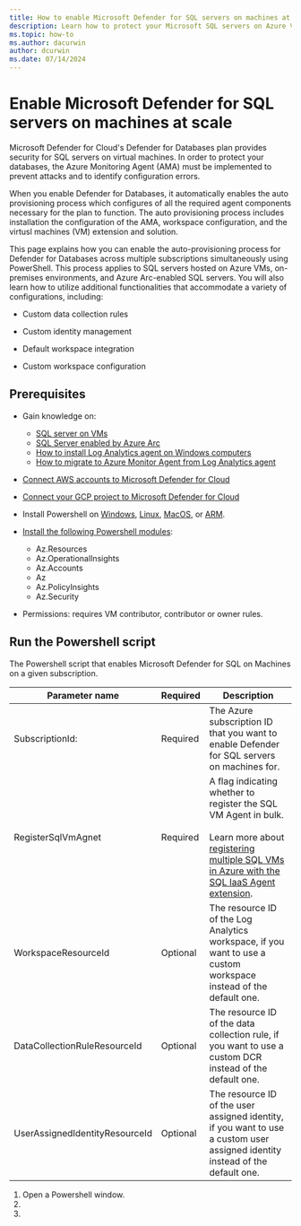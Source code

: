 ```yaml
---
title: How to enable Microsoft Defender for SQL servers on machines at scale
description: Learn how to protect your Microsoft SQL servers on Azure VMs, on-premises, and in hybrid and multicloud environments with Microsoft Defender for Cloud at scale.
ms.topic: how-to
ms.author: dacurwin
author: dcurwin
ms.date: 07/14/2024
---
```


# Enable Microsoft Defender for SQL servers on machines at scale

Microsoft Defender for Cloud's Defender for Databases plan provides security for SQL servers on virtual machines. In order to protect your databases, the Azure Monitoring Agent (AMA) must be implemented to prevent attacks and to identify configuration errors. 

When you enable Defender for Databases, it automatically enables the auto provisioning process which configures of all the required agent components necessary for the plan to function. The auto provisioning process includes installation the configuration of the AMA, workspace configuration, and the virtusl machines (VM) extension and solution.

This page explains how you can enable the auto-provisioning process for Defender for Databases across multiple subscriptions simultaneously using PowerShell. This process applies to SQL servers hosted on Azure VMs, on-premises environments, and Azure Arc-enabled SQL servers. You will also learn how to utilize additional functionalities that accommodate a variety of configurations, including:

- Custom data collection rules

- Custom identity management 

- Default workspace integration 

- Custom workspace configuration

## Prerequisites

- Gain knowledge on: 
    - [SQL server on VMs](https://azure.microsoft.com/products/virtual-machines/sql-server/)
    - [SQL Server enabled by Azure Arc](/sql/sql-server/azure-arc/overview?view=sql-server-ver16)
    - [How to install Log Analytics agent on Windows computers](../azure-monitor/agents/agent-windows.md)
    - [How to migrate to Azure Monitor Agent from Log Analytics agent](../azure-monitor/agents/azure-monitor-agent-migration.md)

- [Connect AWS accounts to Microsoft Defender for Cloud](quickstart-onboard-aws.md)
- [Connect your GCP project to Microsoft Defender for Cloud](quickstart-onboard-gcp.md)

- Install Powershell on [Windows](/powershell/scripting/install/installing-powershell-on-windows?view=powershell-7.4), [Linux](/powershell/scripting/install/installing-powershell-on-linux?view=powershell-7.4), [MacOS](/powershell/scripting/install/installing-powershell-on-macos?view=powershell-7.4), or [ARM](/powershell/scripting/install/powershell-on-arm?view=powershell-7.4).
- [Install the following Powershell modules](/powershell/module/powershellget/install-module?view=powershellget-3.x):
    - Az.Resources
    - Az.OperationalInsights
    - Az.Accounts
    - Az
    - Az.PolicyInsights
    - Az.Security

- Permissions: requires VM contributor, contributor or owner rules.

## Run the Powershell script

The Powershell script that enables Microsoft Defender for SQL on Machines on a given subscription. 

| Parameter name | Required | Description |
|--|--|--|
| SubscriptionId: | Required | The Azure subscription ID that you want to enable Defender for SQL servers on machines for. |
| RegisterSqlVmAgnet | Required | A flag indicating whether to register the SQL VM Agent in bulk. <br><br> Learn more about [registering multiple SQL VMs in Azure with the SQL IaaS Agent extension](/azure/azure-sql/virtual-machines/windows/sql-agent-extension-manually-register-vms-bulk?view=azuresql). |
| WorkspaceResourceId | Optional | The resource ID of the Log Analytics workspace, if you want to use a custom workspace instead of the default one. |
| DataCollectionRuleResourceId | Optional | The resource ID of the data collection rule, if you want to use a custom DCR instead of the default one. |
| UserAssignedIdentityResourceId | Optional | The resource ID of the user assigned identity, if you want to use a custom user assigned identity instead of the default one. |

1. Open a Powershell window.
1. 
1. 

```powershell